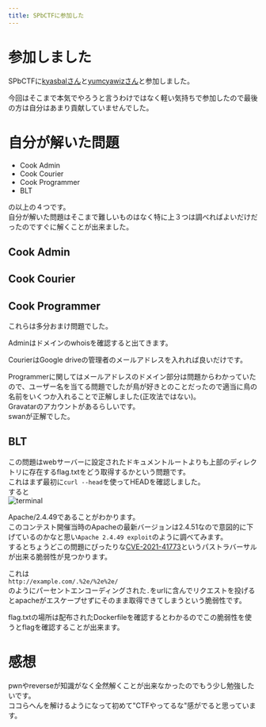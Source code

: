 ```yaml
---
title: SPbCTFに参加した
---
```


# 参加しました
SPbCTFに[kyasbalさん](https://twitter.com/kyasbal_1994)と[yumcyawizさん](https://twitter.com/yumcyawiz)と参加しました。

今回はそこまで本気でやろうと言うわけではなく軽い気持ちで参加したので最後の方は自分はあまり貢献していませんでした。

# 自分が解いた問題

- Cook Admin
- Cook Courier
- Cook Programmer
- BLT

の以上の４つです。  
自分が解いた問題はそこまで難しいものはなく特に上３つは調べればよいだけだったのですぐに解くことが出来ました。

## Cook Admin
## Cook Courier
## Cook Programmer

これらは多分おまけ問題でした。  
  
Adminはドメインのwhoisを確認すると出てきます。  

CourierはGoogle driveの管理者のメールアドレスを入れれば良いだけです。

Programmerに関してはメールアドレスのドメイン部分は問題からわかっていたので、ユーザー名を当てる問題でしたが鳥が好きとのことだったので適当に鳥の名前をいくつか入れることで正解しました(正攻法ではない)。  
Gravatarのアカウントがあるらしいです。  
swanが正解でした。

## BLT
この問題はwebサーバーに設定されたドキュメントルートよりも上部のディレクトリに存在するflag.txtをどう取得するかという問題です。  
これはまず最初に`curl --head`を使ってHEADを確認しました。  
すると  
![terminal](https://imgur.com/csqfw9x)  

Apache/2.4.49であることがわかります。  
このコンテスト開催当時のApacheの最新バージョンは2.4.51なので意図的に下げているのかなと思い`Apache 2.4.49 exploit`のように調べてみます。  
するとちょうどこの問題にぴったりな[CVE-2021-41773](https://httpd.apache.org/security/vulnerabilities_24.html)というパストラバーサルが出来る脆弱性が見つかります。  
  
これは  
`http://example.com/.%2e/%2e%2e/`   
のようにパーセントエンコーディングされた`.`をurlに含んでリクエストを投げるとapacheがエスケープせずにそのまま取得できてしまうという脆弱性です。

flag.txtの場所は配布されたDockerfileを確認するとわかるのでこの脆弱性を使うとflagを確認することが出来ます。  

# 感想
pwnやreverseが知識がなく全然解くことが出来なかったのでもう少し勉強したいです。  
ココらへんを解けるようになって初めて"CTFやってるな"感がでると思っています。